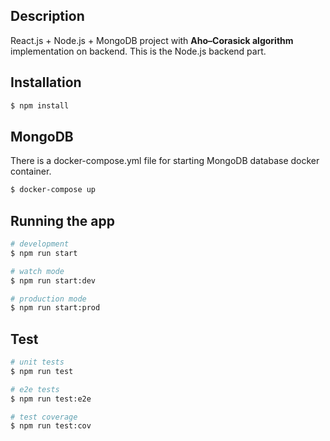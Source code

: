 ## Description

React.js + Node.js + MongoDB project with **Aho–Corasick algorithm** implementation on backend.
This is the Node.js backend part.

## Installation

```bash
$ npm install
```
## MongoDB
There is a docker-compose.yml file for starting MongoDB database docker container.
```bash
$ docker-compose up
```

## Running the app

```bash
# development
$ npm run start

# watch mode
$ npm run start:dev

# production mode
$ npm run start:prod
```

## Test

```bash
# unit tests
$ npm run test

# e2e tests
$ npm run test:e2e

# test coverage
$ npm run test:cov
```
